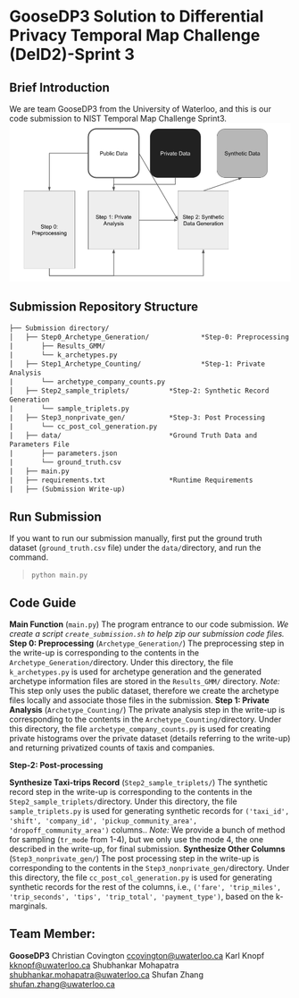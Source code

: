 # GooseDP3 Solution to Differential Privacy Temporal Map Challenge (DeID2)-Sprint 3
## Brief Introduction
We are team GooseDP3 from the University of Waterloo, and this is our code submission to NIST Temporal Map Challenge Sprint3.![Overall_Approach](./Overall_Approach.png)

## Submission Repository Structure
    ├── Submission directory/
    │   ├── Step0_Archetype_Generation/     		*Step-0: Preprocessing
    |       ├── Results_GMM/
    |       └── k_archetypes.py 
    │   ├── Step1_Archetype_Counting/       		*Step-1: Private Analysis
    |       └── archetype_company_counts.py    
    │   ├── Step2_sample_triplets/    		*Step-2: Synthetic Record Generation
    |       └── sample_triplets.py
    |   ├── Step3_nonprivate_gen/     		*Step-3: Post Processing
    |       └── cc_post_col_generation.py
    |   ├── data/					  		*Ground Truth Data and Parameters File
    |       ├── parameters.json
    |       └── ground_truth.csv
    |   ├── main.py					  		
    |   ├── requirements.txt      			*Runtime Requirements
    |   ├── (Submission Write-up)

## Run Submission
If you want to run our submission manually, first put the ground truth dataset (`ground_truth.csv` file) under the `data/`directory, and run the command.
>`python main.py`

## Code Guide
**Main Function**  (`main.py`)
The program entrance to our code submission. 
*We create a script `create_submission.sh` to help zip our submission code files.*
**Step 0: Preprocessing** (`Archetype_Generation/`)
The preprocessing step in the write-up is corresponding to the contents in the `Archetype_Generation/`directory. 
Under this directory, the file `k_archetypes.py` is used for archetype generation and the generated archetype information files are stored in the `Results_GMM/` directory.
*Note:* This step only uses the public dataset, therefore we create the archetype files locally and associate those files in the submission.
**Step 1: Private Analysis** (`Archetype_Counting/`)
The private analysis step in the write-up is corresponding to the contents in the `Archetype_Counting/`directory.
Under this directory, the file `archetype_company_counts.py` is used for creating private histograms over the private dataset (details referring to the write-up) and returning privatized counts of taxis and companies.

**Step-2:  Post-processing**

**Synthesize Taxi-trips Record** (`Step2_sample_triplets/`)
The synthetic record step in the write-up is corresponding to the contents in the `Step2_sample_triplets/`directory.
Under this directory, the file `sample_triplets.py` is used for generating synthetic records for `('taxi_id', 'shift', 'company_id', 'pickup_community_area', 'dropoff_community_area')` columns..
*Note:* We provide a bunch of method for sampling (`tr_mode` from 1-4), but we only use the mode 4, the one described in the write-up, for final submission.
**Synthesize Other Columns**  (`Step3_nonprivate_gen/`)
The post processing step in the write-up is corresponding to the contents in the `Step3_nonprivate_gen/`directory.
Under this directory, the file `cc_post_col_generation.py` is used for generating synthetic records for the rest of the columns, i.e., `('fare', 'trip_miles', 'trip_seconds', 'tips', 'trip_total', 'payment_type')`, based on the k-marginals.

## Team Member: 
**GooseDP3**
Christian Covington <ccovington@uwaterloo.ca>
Karl Knopf <kknopf@uwaterloo.ca>
Shubhankar Mohapatra <shubhankar.mohapatra@uwaterloo.ca> 
Shufan Zhang <shufan.zhang@uwaterloo.ca>
